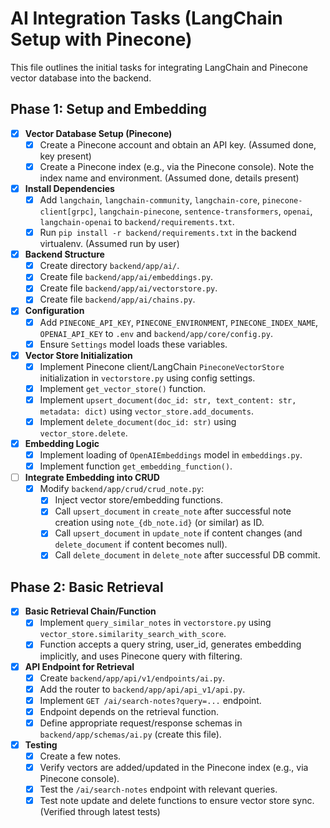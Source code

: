# AI Integration Tasks (LangChain Setup with Pinecone)

This file outlines the initial tasks for integrating LangChain and Pinecone vector database into the backend.

## Phase 1: Setup and Embedding

- [X] **Vector Database Setup (Pinecone)**
    - [X] Create a Pinecone account and obtain an API key. (Assumed done, key present)
    - [X] Create a Pinecone index (e.g., via the Pinecone console). Note the index name and environment. (Assumed done, details present)
- [X] **Install Dependencies**
    - [X] Add `langchain`, `langchain-community`, `langchain-core`, `pinecone-client[grpc]`, `langchain-pinecone`, `sentence-transformers`, `openai`, `langchain-openai` to `backend/requirements.txt`.
    - [X] Run `pip install -r backend/requirements.txt` in the backend virtualenv. (Assumed run by user)
- [X] **Backend Structure**
    - [X] Create directory `backend/app/ai/`.
    - [X] Create file `backend/app/ai/embeddings.py`.
    - [X] Create file `backend/app/ai/vectorstore.py`.
    - [X] Create file `backend/app/ai/chains.py`.
- [X] **Configuration**
    - [X] Add `PINECONE_API_KEY`, `PINECONE_ENVIRONMENT`, `PINECONE_INDEX_NAME`, `OPENAI_API_KEY` to `.env` and `backend/app/core/config.py`.
    - [X] Ensure `Settings` model loads these variables.
- [X] **Vector Store Initialization**
    - [X] Implement Pinecone client/LangChain `PineconeVectorStore` initialization in `vectorstore.py` using config settings.
    - [X] Implement `get_vector_store()` function.
    - [X] Implement `upsert_document(doc_id: str, text_content: str, metadata: dict)` using `vector_store.add_documents`.
    - [X] Implement `delete_document(doc_id: str)` using `vector_store.delete`.
- [X] **Embedding Logic**
    - [X] Implement loading of `OpenAIEmbeddings` model in `embeddings.py`.
    - [X] Implement function `get_embedding_function()`.
- [ ] **Integrate Embedding into CRUD**
    - [X] Modify `backend/app/crud/crud_note.py`:
        - [X] Inject vector store/embedding functions.
        - [X] Call `upsert_document` in `create_note` after successful note creation using `note_{db_note.id}` (or similar) as ID.
        - [X] Call `upsert_document` in `update_note` if content changes (and `delete_document` if content becomes null).
        - [X] Call `delete_document` in `delete_note` after successful DB commit.

## Phase 2: Basic Retrieval

- [X] **Basic Retrieval Chain/Function**
    - [X] Implement `query_similar_notes` in `vectorstore.py` using `vector_store.similarity_search_with_score`.
    - [X] Function accepts a query string, user_id, generates embedding implicitly, and uses Pinecone query with filtering.
- [X] **API Endpoint for Retrieval**
    - [X] Create `backend/app/api/v1/endpoints/ai.py`.
    - [X] Add the router to `backend/app/api/api_v1/api.py`.
    - [X] Implement `GET /ai/search-notes?query=...` endpoint.
    - [X] Endpoint depends on the retrieval function.
    - [X] Define appropriate request/response schemas in `backend/app/schemas/ai.py` (create this file).
- [X] **Testing**
    - [X] Create a few notes.
    - [X] Verify vectors are added/updated in the Pinecone index (e.g., via Pinecone console).
    - [X] Test the `/ai/search-notes` endpoint with relevant queries.
    - [X] Test note update and delete functions to ensure vector store sync. (Verified through latest tests) 